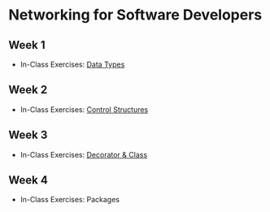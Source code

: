 # Networking for Software Developers

## Week 1

- In-Class Exercises: [Data Types](Week01)

## Week 2

- In-Class Exercises: [Control Structures](Week02)

## Week 3

- In-Class Exercises: [Decorator & Class](Week03)

## Week 4

- In-Class Exercises: Packages
